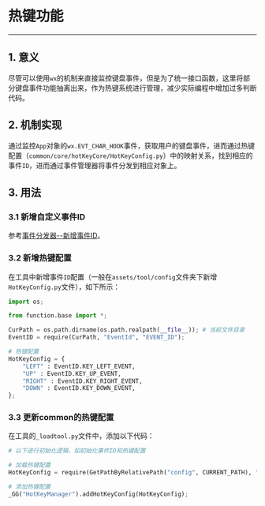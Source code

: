 # 热键功能

----
## 1. 意义
尽管可以使用`wx`的机制来直接监控键盘事件，但是为了统一接口函数，这里将部分键盘事件功能抽离出来，作为热键系统进行管理，减少实际编程中增加过多判断代码。

## 2. 机制实现
通过监控`App`对象的`wx.EVT_CHAR_HOOK`事件，获取用户的键盘事件，进而通过热键配置（`common/core/hotKeyCore/HotKeyConfig.py`）中的映射关系，找到相应的事件`ID`，进而通过事件管理器将事件分发到相应对象上。

## 3. 用法
### 3.1 新增自定义事件ID
参考[事件分发器--新增事件ID](event_dispatcher.md#3_1%20新增事件ID)。

### 3.2 新增热键配置
在工具中新增事件`ID`配置（一般在`assets/tool/config`文件夹下新增`HotKeyConfig.py`文件），如下所示：
```py
import os;

from function.base import *;

CurPath = os.path.dirname(os.path.realpath(__file__)); # 当前文件目录
EventID = require(CurPath, "EventId", "EVENT_ID");

# 热键配置
HotKeyConfig = {
	"LEFT" : EventID.KEY_LEFT_EVENT,
	"UP" : EventID.KEY_UP_EVENT,
	"RIGHT" : EventID.KEY_RIGHT_EVENT,
	"DOWN" : EventID.KEY_DOWN_EVENT,
};
```

### 3.3 更新common的热键配置
在工具的`_loadtool.py`文件中，添加以下代码：
```py
# 以下进行初始化逻辑，如初始化事件ID和热键配置

# 加载热键配置
HotKeyConfig = require(GetPathByRelativePath("config", CURRENT_PATH), "HotKeyConfig", "HotKeyConfig");

# 添加热键配置
_GG("HotKeyManager").addHotKeyConfig(HotKeyConfig);
```